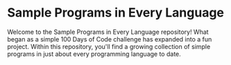 # Sample Programs in Every Language

Welcome to the Sample Programs in Every Language repository! What began
as a simple 100 Days of Code challenge has expanded into a fun project.
Within this repository, you'll find a growing collection of simple programs
in just about every programming language to date.
